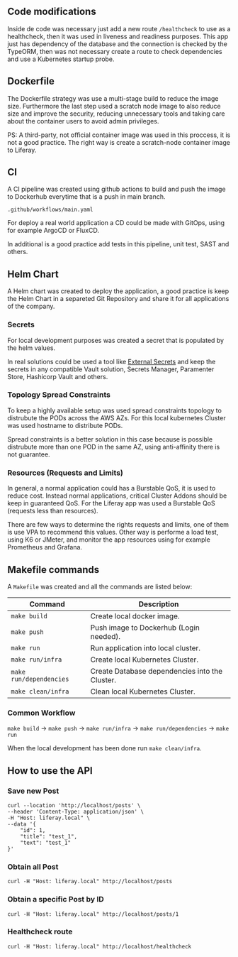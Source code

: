 ## Code modifications

Inside de code was necessary just add a new route `/healthcheck` to use as a healthcheck, then it was used in liveness and readiness purposes. This app just has dependency of the database and the connection is checked by the TypeORM, then was not necessary create a route to check dependencies and use a Kubernetes startup probe.

## Dockerfile

The Dockerfile strategy was use a multi-stage build to reduce the image size. Furthermore the last step used a scratch node image to also reduce size and improve the security, reducing unnecessary tools and taking care about the container users to avoid admin privileges.

PS: A third-party, not official container image was used in this proccess, it is not a good practice. The right way is create a scratch-node container image to Liferay.

## CI

A CI pipeline was created using github actions to build and push the image to Dockerhub everytime that is a push in main branch.

`.github/workflows/main.yaml`

For deploy a real world application a CD could be made with GitOps, using for example ArgoCD or FluxCD.

In additional is a good practice add tests in this pipeline, unit test, SAST and others.

## Helm Chart

A Helm chart was created to deploy the application, a good practice is keep the Helm Chart in a separeted Git Repository and share it for all applications of the company.

### Secrets

For local development purposes was created a secret that is populated by the helm values.

In real solutions could be used a tool like [External Secrets](https://external-secrets.io/) and keep the secrets in any compatible Vault solution, Secrets Manager, Paramenter Store, Hashicorp Vault and others.

### Topology Spread Constraints

To keep a highly available setup was used spread constraints topology to distrubute the PODs across the AWS AZs. For this local kubernetes Cluster was used hostname to distribute PODs.

Spread constraints is a better solution in this case because is possible distrubute more than one POD in the same AZ, using anti-affinity there is not guarantee.

### Resources (Requests and Limits)

In general, a normal application could has a Burstable QoS, it is used to reduce cost. Instead normal applications, critical Cluster Addons should be keep in guaranteed QoS. For the Liferay app was used a Burstable QoS (requests less than resources).

There are few ways to determine the rights requests and limits, one of them is use VPA to recommend this values. Other way is performe a load test, using K6 or JMeter, and monitor the app resources using for example Prometheus and Grafana.

## Makefile commands

A `Makefile` was created and all the commands are listed below:

| Command                | Description                                     |
|------------------------|-------------------------------------------------|
| `make build`           | Create local docker image.                      |
| `make push`            | Push image to Dockerhub (Login needed).         |
| `make run`             | Run application into local cluster.             |
| `make run/infra`       | Create local Kubernetes Cluster.                |
| `make run/dependencies`| Create Database dependencies into the Cluster.  |
| `make clean/infra`     | Clean local Kubernetes Cluster.                 |

### Common Workflow

`make build` -> `make push` -> `make run/infra` -> `make run/dependencies` -> `make run`

When the local development has been done run `make clean/infra`.

## How to use the API

### Save new Post

```
curl --location 'http://localhost/posts' \
--header 'Content-Type: application/json' \
-H "Host: liferay.local" \
--data '{
    "id": 1,
    "title": "test_1",
    "text": "test_1"
}'
```

### Obtain all Post

```
curl -H "Host: liferay.local" http://localhost/posts
```

### Obtain a specific Post by ID

```
curl -H "Host: liferay.local" http://localhost/posts/1
```

### Healthcheck route

```
curl -H "Host: liferay.local" http://localhost/healthcheck
```